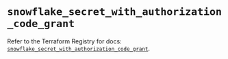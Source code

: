 # `snowflake_secret_with_authorization_code_grant`

Refer to the Terraform Registry for docs: [`snowflake_secret_with_authorization_code_grant`](https://registry.terraform.io/providers/snowflakedb/snowflake/1.2.1/docs/resources/secret_with_authorization_code_grant).
